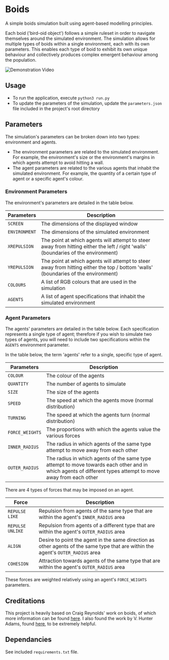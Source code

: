 # Boids

A simple boids simulation built using agent-based modelling principles.

Each boid ('bird-oid object') follows a simple ruleset in order to navigate themselves around the simulated environment. The simulation allows for multiple types of boids within a single environment, each with its own parameters. This enables each type of boid to exhibit its own unique behaviour and collectively produces complex emergent behaviour among the population.

![Demonstration Video](boids.gif)

## Usage

- To run the application, execute `python3 run.py`
- To update the parameters of the simulation, update the `parameters.json` file included in the project's root directory

## Parameters

The simulation's parameters can be broken down into two types: environment and agents.

- The environment parameters are related to the simulated environment. For example, the environment's size or the environment's margins in which agents attempt to avoid hitting a wall.
- The agent parameters are related to the various agents that inhabit the simulated environment. For example, the quantity of a certain type of agent or a specific agent's colour.

### Environment Parameters

The environment's parameters are detailed in the table below.

| **Parameters** | **Description** |
| ---------- | ----------- |
| `SCREEN` | The dimensions of the displayed window |
| `ENVIRONMENT` | The dimensions of the simulated environment |
| `XREPULSION` | The point at which agents will attempt to steer away from hitting either the left / right 'walls' (boundaries of the environment) |
| `YREPULSION` | The point at which agents will attempt to steer away from hitting either the top / bottom 'walls' (boundaries of the environment) |
| `COLOURS` | A list of RGB colours that are used in the simulation |
| `AGENTS` | A list of agent specifications that inhabit the simulated environment |

### Agent Parameters

The agents' parameters are detailed in the table below. Each specification represents a single type of agent; therefore if you wish to simulate two types of agents, you will need to include two specifications within the `AGENTS` environment parameter.

In the table below, the term 'agents' refer to a single, specific type of agent.

| **Parameters** | **Description** |
| ---------- | ----------- |
| `COLOUR` | The colour of the agents |
| `QUANTITY` | The number of agents to simulate |
| `SIZE` | The size of the agents |
| `SPEED` | The speed at which the agents move (normal distribution) |
| `TURNING` | The speed at which the agents turn (normal distribution) |
| `FORCE_WEIGHTS` | The proportions with which the agents value the various forces |
| `INNER_RADIUS` | The radius in which agents of the same type attempt to move away from each other |
| `OUTER_RADIUS` | The radius in which agents of the same type attempt to move towards each other and in which agents of different types attempt to move away from each other |

There are 4 types of forces that may be imposed on an agent.

| **Force** | **Description** |
| --------- | --------------- |
| `REPULSE LIKE` | Repulsion from agents of the same type that are within the agent's `INNER_RADIUS` area |
| `REPULSE UNLIKE` | Repulsion from agents of a different type that are within the agent's `OUTER_RADIUS` area |
| `ALIGN` | Desire to point the agent in the same direction as other agents of the same type that are within the agent's `OUTER_RADIUS` area |
| `COHESION` | Attraction towards agents of the same type that are within the agent's `OUTER_RADIUS` area |

These forces are weighted relatively using an agent's `FORCE_WEIGHTS` parameters.

## Creditations

This project is heavily based on Craig Reynolds' work on boids, of which more information can be found [here](<https://www.red3d.com/cwr/boids/>). I also found the work by V. Hunter Adams, found [here](<https://vanhunteradams.com/Pico/Animal_Movement/Boids-algorithm.html>), to be extremely helpful.

## Dependancies

See included `requirements.txt` file.
